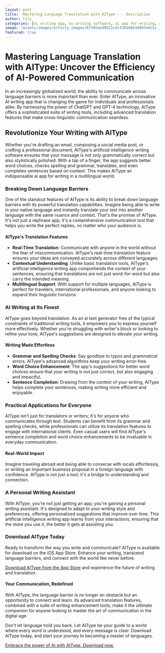 ```yaml
---
layout: post
title:  Mastering Language Translation with AIType --- Description
author: lily
categories: [ai writing app, ai writing software, ai app for writing, artificial intelligence writing software, rephrase app, artificial intelligence writing app, ai text generator free]
image: "assets/images/article_images/67395aed0521c4c338166b3d907edc5c.jpg"
featured: true
---
```


# Mastering Language Translation with AIType: Uncover the Efficiency of AI-Powered Communication

In an increasingly globalized world, the ability to communicate across language barriers is more important than ever. Enter AIType, an innovative AI writing app that is changing the game for individuals and professionals alike. By harnessing the power of ChatGPT and GPT-4 technology, AIType offers a sophisticated suite of writing tools, including advanced translation features that make cross-linguistic communication seamless.

## Revolutionize Your Writing with AIType

Whether you're drafting an email, composing a social media post, or crafting a professional document, AIType's artificial intelligence writing software ensures that your message is not only grammatically correct but also stylistically polished. With a tap of a finger, the app suggests better word choices, checks spelling and grammar, translates, and even completes sentences based on context. This makes AIType an indispensable ai app for writing in a multilingual world.

### Breaking Down Language Barriers

One of the standout features of AIType is its ability to break down language barriers with its powerful translation capabilities. Imagine being able to write in your native language and instantly translate your text into another language with the same nuance and context. That's the promise of AIType. It's not just a rephrase app; it's a comprehensive communication tool that helps you write the perfect replies, no matter who your audience is.

#### AIType's Translation Features

- **Real-Time Translation**: Communicate with anyone in the world without the fear of miscommunication. AIType's real-time translation feature ensures your ideas are conveyed accurately across different languages.
- **Contextual Understanding**: Unlike basic translation tools, AIType's artificial intelligence writing app comprehends the context of your sentences, ensuring that translations are not just word-for-word but also carry the intended meaning.
- **Multilingual Support**: With support for multiple languages, AIType is perfect for travelers, international professionals, and anyone looking to expand their linguistic horizons.

### AI Writing at Its Finest

AIType goes beyond translation. As an ai text generator free of the typical constraints of traditional writing tools, it empowers you to express yourself more effectively. Whether you're struggling with writer's block or looking to refine your tone, AIType's suggestions are designed to elevate your writing.

#### Writing Made Effortless

- **Grammar and Spelling Checks**: Say goodbye to typos and grammatical errors. AIType's advanced algorithms keep your writing error-free.
- **Word Choice Enhancement**: The app's suggestions for better word choices ensure that your writing is not just correct, but also engaging and impactful.
- **Sentence Completion**: Drawing from the context of your writing, AIType helps complete your sentences, making writing more efficient and enjoyable.

### Practical Applications for Everyone

AIType isn't just for translators or writers; it's for anyone who communicates through text. Students can benefit from its grammar and spelling checks, while professionals can utilize its translation features to engage with international clients. Even casual users will find AIType's sentence completion and word choice enhancements to be invaluable in everyday communication.

#### Real-World Impact

Imagine traveling abroad and being able to converse with locals effortlessly, or writing an important business proposal in a foreign language with confidence. AIType is not just a tool; it's a bridge to understanding and connection.

### A Personal Writing Assistant

With AIType, you're not just getting an app; you're gaining a personal writing assistant. It's designed to adapt to your writing style and preferences, offering personalized suggestions that improve over time. This artificial intelligence writing app learns from your interactions, ensuring that the more you use it, the better it gets at assisting you.

### Download AIType Today

Ready to transform the way you write and communicate? AIType is available for download on the iOS App Store. Enhance your writing, transcend language barriers, and connect with the world like never before.

[Download AIType from the App Store](https://apps.apple.com/us/app/aitype-grammar-check-keyboard/id6469163944) and experience the future of writing and translation.

#### Your Communication, Redefined

With AIType, the language barrier is no longer an obstacle but an opportunity to connect and learn. Its advanced translation features, combined with a suite of writing enhancement tools, make it the ultimate companion for anyone looking to master the art of communication in the digital age.

Don't let language hold you back. Let AIType be your guide to a world where every word is understood, and every message is clear. Download AIType today, and start your journey to becoming a master of languages.

[Embrace the power of AI with AIType. Download now.](https://apps.apple.com/us/app/aitype-grammar-check-keyboard/id6469163944)